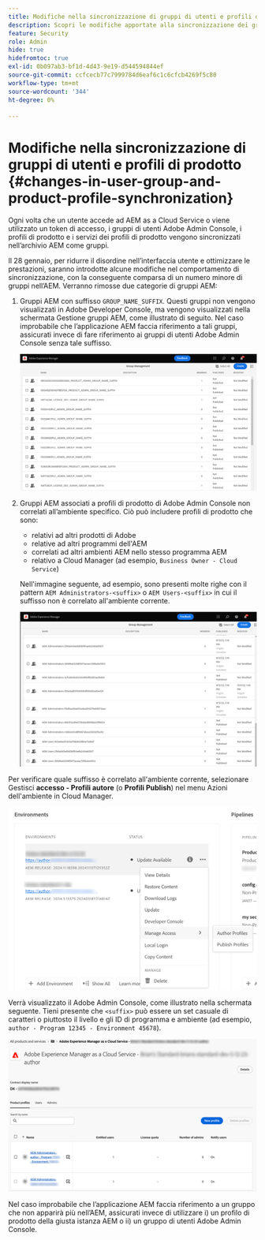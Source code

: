 ```yaml
---
title: Modifiche nella sincronizzazione di gruppi di utenti e profili di prodotto
description: Scopri le modifiche apportate alla sincronizzazione dei gruppi di utenti e dei profili di prodotto in AEM as a Cloud Service
feature: Security
role: Admin
hide: true
hidefromtoc: true
exl-id: 0b097ab3-bf1d-4d43-9e19-d544594844ef
source-git-commit: ccfcecb77c7999784d6eaf6c1c6cfcb4269f5c80
workflow-type: tm+mt
source-wordcount: '344'
ht-degree: 0%

---
```


# Modifiche nella sincronizzazione di gruppi di utenti e profili di prodotto {#changes-in-user-group-and-product-profile-synchronization}

Ogni volta che un utente accede ad AEM as a Cloud Service o viene utilizzato un token di accesso, i gruppi di utenti Adobe Admin Console, i profili di prodotto e i servizi dei profili di prodotto vengono sincronizzati nell’archivio AEM come gruppi.

Il 28 gennaio, per ridurre il disordine nell’interfaccia utente e ottimizzare le prestazioni, saranno introdotte alcune modifiche nel comportamento di sincronizzazione, con la conseguente comparsa di un numero minore di gruppi nell’AEM. Verranno rimosse due categorie di gruppi AEM:

1. Gruppi AEM con suffisso `GROUP_NAME_SUFFIX`. Questi gruppi non vengono visualizzati in Adobe Developer Console, ma vengono visualizzati nella schermata Gestione gruppi AEM, come illustrato di seguito. Nel caso improbabile che l’applicazione AEM faccia riferimento a tali gruppi, assicurati invece di fare riferimento ai gruppi di utenti Adobe Admin Console senza tale suffisso.

   ![Gruppi rimossi 1](/help/security/assets/removed-groups-1.png)

1. Gruppi AEM associati a profili di prodotto di Adobe Admin Console non correlati all’ambiente specifico. Ciò può includere profili di prodotto che sono:

   * relativi ad altri prodotti di Adobe
   * relative ad altri programmi dell&#39;AEM
   * correlati ad altri ambienti AEM nello stesso programma AEM
   * relativo a Cloud Manager (ad esempio, `Business Owner - Cloud Service`)

   Nell&#39;immagine seguente, ad esempio, sono presenti molte righe con il pattern `AEM Administrators-<suffix>` o `AEM Users-<suffix>` in cui il suffisso non è correlato all&#39;ambiente corrente.

   ![Gruppi rimossi 2](/help/security/assets/removed-groups-2.png)

Per verificare quale suffisso è correlato all&#39;ambiente corrente, selezionare Gestisci **accesso - Profili autore** (o **Profili Publish**) nel menu Azioni dell&#39;ambiente in Cloud Manager.

![Controlla suffissi](/help/security/assets/suffix-check.png)

Verrà visualizzato il Adobe Admin Console, come illustrato nella schermata seguente. Tieni presente che `<suffix>` può essere un set casuale di caratteri o piuttosto il livello e gli ID di programma e ambiente (ad esempio, `author - Program 12345 - Environment 45678`).

![Suffissi nell&#39;Admin Console](/help/security/assets/admin-console-profile-suffixes.png)

Nel caso improbabile che l’applicazione AEM faccia riferimento a un gruppo che non apparirà più nell’AEM, assicurati invece di utilizzare i) un profilo di prodotto della giusta istanza AEM o ii) un gruppo di utenti Adobe Admin Console.

